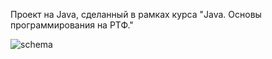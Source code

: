 Проект на Java, сделанный в рамках курса "Java. Основы программирования на РТФ."

![schema](https://github.com/user-attachments/assets/211390ad-4642-4271-96e6-9aa8b13d1a03)
